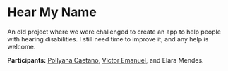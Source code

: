 # Hear My Name

An old project where we were challenged to create an app to help people with hearing disabilities. I still need time to improve it, and any help is welcome.  

**Participants:** [Pollyana Caetano](https://br.linkedin.com/in/pollyanapcaetano), [Victor Emanuel](https://br.linkedin.com/in/victor-emanuel-ribeiro), and Elara Mendes.  
